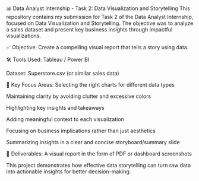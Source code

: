 📊 Data Analyst Internship - Task 2: Data Visualization and Storytelling
This repository contains my submission for Task 2 of the Data Analyst Internship, focused on Data Visualization and Storytelling. The objective was to analyze a sales dataset and present key business insights through impactful visualizations.

✅ Objective:
Create a compelling visual report that tells a story using data.

🛠 Tools Used:
Tableau / Power BI

Dataset: Superstore.csv (or similar sales data)

📌 Key Focus Areas:
Selecting the right charts for different data types

Maintaining clarity by avoiding clutter and excessive colors

Highlighting key insights and takeaways

Adding meaningful context to each visualization

Focusing on business implications rather than just aesthetics

Summarizing insights in a clear and concise storyboard/summary slide

📎 Deliverables:
A visual report in the form of PDF or dashboard screenshots

This project demonstrates how effective data storytelling can turn raw data into actionable insights for better decision-making.

